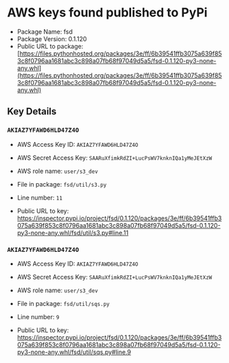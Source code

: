 # AWS keys found published to PyPi

* Package Name: fsd
* Package Version: 0.1.120
* Public URL to package: [https://files.pythonhosted.org/packages/3e/ff/6b39541ffb3075a639f853c8f0796aa1681abc3c898a07fb68f97049d5a5/fsd-0.1.120-py3-none-any.whl](https://files.pythonhosted.org/packages/3e/ff/6b39541ffb3075a639f853c8f0796aa1681abc3c898a07fb68f97049d5a5/fsd-0.1.120-py3-none-any.whl)

## Key Details

### `AKIAZ7YFAWD6HLD47Z4O`

* AWS Access Key ID: `AKIAZ7YFAWD6HLD47Z4O`
* AWS Secret Access Key: `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` 
* AWS role name: `user/s3_dev`
* File in package: `fsd/util/s3.py`
* Line number: `11`

* Public URL to key: https://inspector.pypi.io/project/fsd/0.1.120/packages/3e/ff/6b39541ffb3075a639f853c8f0796aa1681abc3c898a07fb68f97049d5a5/fsd-0.1.120-py3-none-any.whl/fsd/util/s3.py#line.11



### `AKIAZ7YFAWD6HLD47Z4O`

* AWS Access Key ID: `AKIAZ7YFAWD6HLD47Z4O`
* AWS Secret Access Key: `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` 
* AWS role name: `user/s3_dev`
* File in package: `fsd/util/sqs.py`
* Line number: `9`

* Public URL to key: https://inspector.pypi.io/project/fsd/0.1.120/packages/3e/ff/6b39541ffb3075a639f853c8f0796aa1681abc3c898a07fb68f97049d5a5/fsd-0.1.120-py3-none-any.whl/fsd/util/sqs.py#line.9


